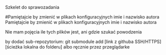 Szkelet do sprawozadania

#Pamiętajcie by zmienić w plikach konfiguracyjnych imie i nazwisko autora
Pamiętajcie by zmienić w plikach konfiguracyjnych imie i nazwisko autora

Nie mam pojęcia ile tych plików jest, ani gdzie szukać powodzenia

by dodać sub-repozytorium:
git submodule add [link z githuba SSH/HTTPS] [ścieżka lokalna do folderu]
albo ręcznie przez przeglądarke
